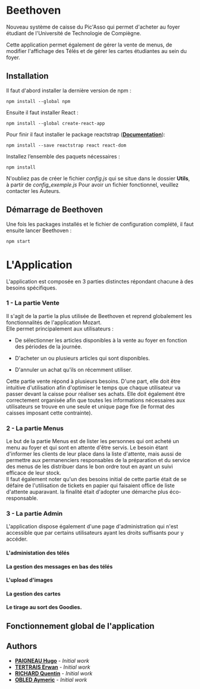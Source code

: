 # Beethoven
Nouveau système de caisse du Pic'Asso qui permet d'acheter au foyer étudiant de l'Université de Technologie de Compiègne.

Cette application permet également de gérer la vente de menus, de modifier l'affichage des Télés et de gérer les cartes étudiantes au sein du foyer.

## Installation
Il faut d'abord installer la dernière version de npm :
```
npm install --global npm
```

Ensuite il faut installer React :
```
npm install --global create-react-app
```
Pour finir il faut installer le package reactstrap (**[Documentation](https://reactstrap.github.io/components/alerts/)**):
```
npm install --save reactstrap react react-dom
```

Installez l’ensemble des paquets nécessaires :
```
npm install
```

N'oubliez pas de créer le fichier *config.js* qui se situe dans le dossier **Utils**, à partir de *config_exemple.js*
Pour avoir un fichier fonctionnel, veuillez contacter les Auteurs.

## Démarrage de Beethoven
Une fois les packages installés et le fichier de configuration complété,
il faut ensuite lancer Beethoven :
```
npm start
```

# L'Application
L'application est composée en 3 parties distinctes répondant chacune à des besoins spécifiques.
### 1 - La partie Vente

Il s'agit de la partie la plus utilisée de Beethoven et reprend globalement les fonctionnalités de l'application Mozart.<br>
Elle permet principalement aux utilisateurs :
- De sélectionner les articles disponibles à la vente au foyer en fonction des périodes de la journée.

- D'acheter un ou plusieurs articles qui sont disponibles.

- D'annuler un achat qu'ils on récemment utiliser.

Cette partie vente répond à plusieurs besoins. D'une part, elle doit être intuitive d'utilisation afin d'optimiser le temps que chaque utilisateur va passer devant la caisse pour réaliser ses achats. Elle doit également être correctement organisée afin que toutes les informations nécessaires aux utilisateurs se trouve en une seule et unique page fixe (le format des caisses imposant cette contrainte).


### 2 - La partie Menus

Le but de la partie Menus est de lister les personnes qui ont acheté un menu au foyer et qui sont en attente d'être servis. Le besoin étant d'informer les clients  de leur place dans la liste d'attente, mais aussi de permettre aux permanenciers responsables de la préparation et du service des menus de les distribuer dans le bon ordre tout en ayant un suivi efficace de leur stock.<br>
Il faut également noter qu'un des besoins initial de cette partie était de se défaire de l'utilisation de tickets en papier qui faisaient office de liste d'attente auparavant. la finalité était d'adopter une démarche plus éco-responsable.  

### 3 - La partie Admin

L'application dispose également d'une page d'administration qui n'est accessible que par certains utilisateurs ayant les droits suffisants pour y accéder.


#### L'administation des télés
#### La gestion des messages en bas des télés
#### L'upload d'images
#### La gestion des cartes
#### Le tirage au sort des Goodies.



## Fonctionnement global de l'application

## Authors
* **[PAIGNEAU Hugo](https://github.com/hugofloter)** - *Initial work*
* **[TERTRAIS Erwan](https://github.com/SuperNach0)** - *Initial work*
* **[RICHARD Quentin](https://github.com/qprichard)** - *Initial work*
* **[OBLED Aymeric](https://github.com/obledaym)** - *Initial work*

